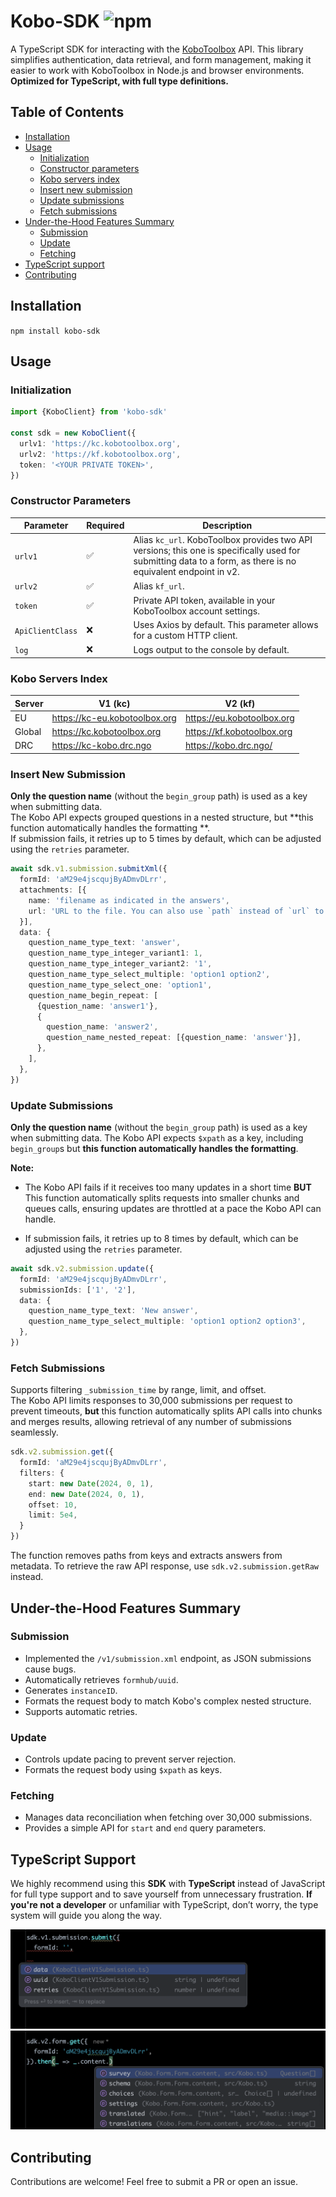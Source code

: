 # Kobo-SDK ![npm](https://img.shields.io/npm/v/kobo-sdk)

A TypeScript SDK for interacting with the [KoboToolbox](https://www.kobotoolbox.org/) API. This library simplifies
authentication, data retrieval, and
form management, making it easier to work with KoboToolbox in Node.js and browser environments.
**Optimized for TypeScript, with full type definitions.**

## Table of Contents

- [Installation](#installation)
- [Usage](#usage)
    - [Initialization](#initialization)
    - [Constructor parameters](#constructor-parameters)
    - [Kobo servers index](#kobo-servers-index)
    - [Insert new submission](#insert-new-submission)
    - [Update submissions](#update-submissions)
    - [Fetch submissions](#fetch-submissions)
- [Under-the-Hood Features Summary](#under-the-hood-features-summary)
    - [Submission](#submission)
    - [Update](#update)
    - [Fetching](#fetching)
- [TypeScript support](#typeScript-support)
- [Contributing](#contributing)

## Installation

```npm install kobo-sdk```

## Usage

### Initialization

```ts
import {KoboClient} from 'kobo-sdk'

const sdk = new KoboClient({
  urlv1: 'https://kc.kobotoolbox.org',
  urlv2: 'https://kf.kobotoolbox.org',
  token: '<YOUR PRIVATE TOKEN>',
})
```

### Constructor Parameters

| Parameter        | Required | Description                                                                                                                                                   |
|------------------|----------|---------------------------------------------------------------------------------------------------------------------------------------------------------------|
| `urlv1`          | ✅        | Alias `kc_url`. KoboToolbox provides two API versions; this one is specifically used for submitting data to a form, as there is no equivalent endpoint in v2. |
| `urlv2`          | ✅        | Alias `kf_url`.                                                                                                                                               |
| `token`          | ✅        | Private API token, available in your KoboToolbox account settings.                                                                                            |
| `ApiClientClass` | ❌        | Uses Axios by default. This parameter allows for a custom HTTP client.                                                                                        |
| `log`            | ❌        | Logs output to the console by default.                                                                                                                        |

### Kobo Servers Index

| Server | V1 (kc)                       | V2 (kf)                    |
|--------|-------------------------------|----------------------------|
| EU     | https://kc-eu.kobotoolbox.org | https://eu.kobotoolbox.org |
| Global | https://kc.kobotoolbox.org    | https://kf.kobotoolbox.org |
| DRC    | https://kc-kobo.drc.ngo       | https://kobo.drc.ngo/      |

### Insert New Submission

**Only the question name** (without the `begin_group` path) is used as a key when submitting data.  
The Kobo API expects grouped questions in a nested structure, but **this function automatically handles the formatting
**.  
If submission fails, it retries up to 5 times by default, which can be adjusted using the `retries` parameter.

```ts
await sdk.v1.submission.submitXml({
  formId: 'aM29e4jscqujByADmvDLrr',
  attachments: [{
    name: 'filename as indicated in the answers',
    url: 'URL to the file. You can also use `path` instead of `url` to select local file.',
  }],
  data: {
    question_name_type_text: 'answer',
    question_name_type_integer_variant1: 1,
    question_name_type_integer_variant2: '1',
    question_name_type_select_multiple: 'option1 option2',
    question_name_type_select_one: 'option1',
    question_name_begin_repeat: [
      {question_name: 'answer1'},
      {
        question_name: 'answer2',
        question_name_nested_repeat: [{question_name: 'answer'}],
      },
    ],
  },
})
```

### Update Submissions

**Only the question name** (without the `begin_group` path) is used as a key when submitting data.
The Kobo API expects `$xpath` as a key, including `begin_group`s but **this function automatically handles the
formatting**.

**Note:**

- The Kobo API fails if it receives too many updates in a short time **BUT**
  This function automatically splits requests into smaller chunks and queues calls, ensuring updates are throttled at a
  pace the Kobo API can handle.

- If submission fails, it retries up to 8 times by default, which can be adjusted using the `retries` parameter.

```ts
await sdk.v2.submission.update({
  formId: 'aM29e4jscqujByADmvDLrr',
  submissionIds: ['1', '2'],
  data: {
    question_name_type_text: 'New answer',
    question_name_type_select_multiple: 'option1 option2 option3',
  },
})
```

### Fetch Submissions

Supports filtering `_submission_time` by range, limit, and offset.  
The Kobo API limits responses to 30,000 submissions per request to prevent timeouts, **but** this function automatically
splits API calls into chunks and merges results, allowing retrieval of any number of submissions seamlessly.

```ts
sdk.v2.submission.get({
  formId: 'aM29e4jscqujByADmvDLrr',
  filters: {
    start: new Date(2024, 0, 1),
    end: new Date(2024, 0, 1),
    offset: 10,
    limit: 5e4,
  }
})
```

The function removes paths from keys and extracts answers from metadata.
To retrieve the raw API response, use `sdk.v2.submission.getRaw` instead.

## Under-the-Hood Features Summary

### **Submission**

- Implemented the `/v1/submission.xml` endpoint, as JSON submissions cause bugs.
- Automatically retrieves `formhub/uuid`.
- Generates `instanceID`.
- Formats the request body to match Kobo's complex nested structure.
- Supports automatic retries.

### **Update**

- Controls update pacing to prevent server rejection.
- Formats the request body using `$xpath` as keys.

### **Fetching**

- Manages data reconciliation when fetching over 30,000 submissions.
- Provides a simple API for `start` and `end` query parameters.

## TypeScript Support

We highly recommend using this **SDK** with **TypeScript** instead of JavaScript for full type support and to save yourself from
unnecessary frustration. **If you're not a developer** or unfamiliar with TypeScript, don’t worry, the type system will guide
you along the way.

![autocomplete-parameters.png](docs/autocomplete-parameters.png)
![autocomplete-response.png](docs/autocomplete-response.png)

## Contributing

Contributions are welcome! Feel free to submit a PR or open an issue.
